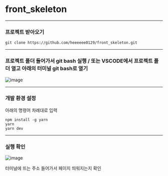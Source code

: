 # front_skeleton

---

### 프로젝트 받아오기
```
git clone https://github.com/heeeeee0129/front_skeleton.git
```

---

### 프로젝트 폴더 들어가서 git bash 실행 / 또는 VSCODE에서 프로젝트 폴더 열고 아래의 터미널 git bash로 열기
![image](https://github.com/heeeeee0129/front_skeleton/assets/86648265/0dfe5069-1c22-485e-a9ca-f0de06fbeecd)

---

### 개발 환경 설정
아래의 명령어 차례대로 입력
```
npm install -g yarn
yarn
yarn dev
```

---

### 실행 확인
![image](https://github.com/heeeeee0129/front_skeleton/assets/86648265/40b7075b-60f7-4abd-be50-47e9ea296373)

터미널에 뜨는 주소 들어가서 페이지 띄워지는지 확인

